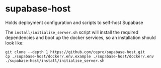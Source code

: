 # supabase-host

Holds deployment configuration and scripts to self-host Supabase 

The `install/initialise_server.sh` script will install the required dependencies and boot up the docker services, so an installation should look like:

```
git clone --depth 1 https://github.com/cepro/supabase-host.git
cp ./supabase-host/docker/.env.example ./supabase-host/docker/.env 
./supabase-host/install/initialise_server.sh
```
